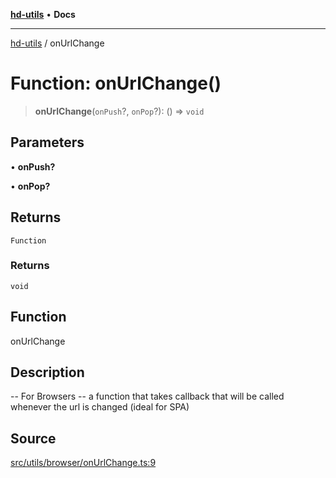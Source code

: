 [**hd-utils**](../README.md) • **Docs**

***

[hd-utils](../globals.md) / onUrlChange

# Function: onUrlChange()

> **onUrlChange**(`onPush`?, `onPop`?): () => `void`

## Parameters

• **onPush?**

• **onPop?**

## Returns

`Function`

### Returns

`void`

## Function

onUrlChange

## Description

-- For Browsers --
 a function that takes callback that will be called whenever the url is changed (ideal for SPA)

## Source

[src/utils/browser/onUrlChange.ts:9](https://github.com/AhmadHddad/h-utils/blob/b1dfa95e218c9605f39fc234662ef50e62fadcb8/src/utils/browser/onUrlChange.ts#L9)
